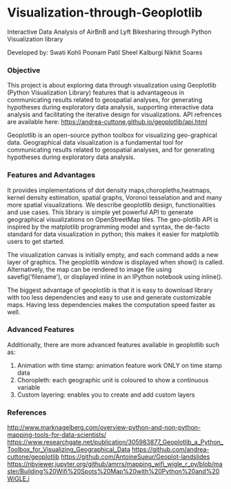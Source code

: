 # Visualization-through-Geoplotlib
Interactive Data Analysis of AirBnB and Lyft Bikesharing through Python Visualization library

Developed by:
Swati Kohli
Poonam Patil
Sheel Kalburgi
Nikhit Soares

### Objective
This project is about exploring data through visualization using Geoplotlib (Python Visualization Library) features that is advantageous in communicating results related to geospatial analyses, for generating hypotheses during exploratory data analysis, supporting interactive data analysis and facilitating the iterative design for visualizations.
API refrences are available here: https://andrea-cuttone.github.io/geoplotlib/api.html

Geoplotlib is an open-source python toolbox for visualizing geo-graphical data. Geographical data visualization is a fundamental tool for communicating results related to geospatial analyses, and for generating hypotheses during exploratory data analysis.

### Features and Advantages
It provides implementations of dot density maps,choropleths,heatmaps, kernel density estimation, spatial graphs, Voronoi tesselation and and many more spatial visualizations. We describe geoplotlib design, functionalities and use cases.
This library is simple yet powerful API to generate geographical visualizations on OpenStreetMap tiles.
The geo-plotlib API is inspired by the matplotlib programming model and syntax, the de-facto standard for data visualization in python; this makes it easier for matplotlib users to get started.

The visualization canvas is initially empty, and each command adds a new layer of graphics. The geoplotlib window is displayed when show() is called. Alternatively, the map can be rendered to image file using savefig('filename'), or displayed inline in an IPython notebook using inline().

The biggest advantage of geoplotlib is that it is easy to download library with too less dependencies and easy to use and generate customizable maps. Having less dependencies makes the computation speed faster as well.

### Advanced Features
Additionally, there are more advanced features available in geoplotlib such as:

1. Animation with time stamp: animation feature work ONLY on time stamp data
2. Choropleth: each geographic unit is coloured to show a continuous variable
3. Custom layering: enables you to create and add custom layers

### References
http://www.marknagelberg.com/overview-python-and-non-python-mapping-tools-for-data-scientists/
https://www.researchgate.net/publication/305983877_Geoplotlib_a_Python_Toolbox_for_Visualizing_Geographical_Data
https://github.com/andrea-cuttone/geoplotlib
https://github.com/AntoineSueur/Geoplot-landslides
https://nbviewer.jupyter.org/github/amrrs/mapping_wifi_wigle_r_py/blob/master/Building%20Wifi%20Spots%20Map%20with%20Python%20and%20WiGLE.i
